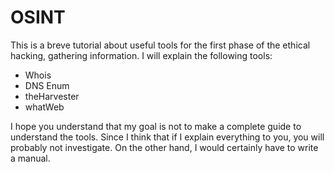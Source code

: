 # OSINT

This is a breve tutorial about useful tools for the first phase of the ethical hacking, gathering information. I will explain the following tools:

- Whois
- DNS Enum
- theHarvester
- whatWeb

I hope you understand that my goal is not to make a complete guide to understand the tools. Since I think that if I explain everything to you, you will probably not investigate. On the other hand, I would certainly have to write a manual.
